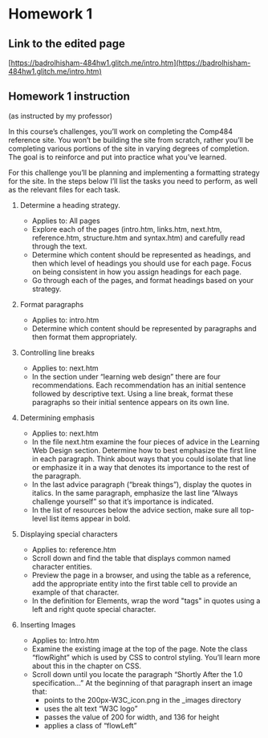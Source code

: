 # Homework 1

## Link to the edited page
[https://badrolhisham-484hw1.glitch.me/intro.htm](https://badrolhisham-484hw1.glitch.me/intro.htm)

## Homework 1 instruction
(as instructed by my professor)

In this course’s challenges, you’ll work on completing the Comp484 reference site. You won’t be building the site from scratch, rather you’ll be completing various portions of the site in varying degrees of completion. The goal is to reinforce and put into practice what you’ve learned.

For this challenge you’ll be planning and implementing a formatting strategy for the site. In the steps below I’ll list the tasks you need to perform, as well as the relevant files for each task.

1. Determine a heading strategy.
   - Applies to: All pages
   - Explore each of the pages (intro.htm, links.htm, next.htm, reference.htm, structure.htm and syntax.htm) and carefully read through the text.
   - Determine which content should be represented as headings, and then which level of headings you should use for each page. Focus on being consistent in how you assign headings for each page.
   - Go through each of the pages, and format headings based on your strategy.

2. Format paragraphs
   - Applies to: intro.htm
   - Determine which content should be represented by paragraphs and then format them appropriately. 

3. Controlling line breaks
   - Applies to: next.htm
   - In the section under “learning web design” there are four recommendations. Each recommendation has an initial sentence followed by descriptive text. Using a line break, format these paragraphs so their initial sentence appears on its own line.

4. Determining emphasis
   - Applies to: next.htm
   - In the file next.htm examine the four pieces of advice in the Learning Web Design section. Determine how to best emphasize the first line in each paragraph. Think about ways that you could isolate that line or emphasize it in a way that denotes its importance to the rest of the paragraph.
   - In the last advice paragraph (“break things”), display the quotes in italics. In the same paragraph, emphasize the last line “Always challenge yourself” so that it’s importance is indicated.
   - In the list of resources below the advice section, make sure all top-level list items appear in bold.

5. Displaying special characters
   - Applies to: reference.htm
   - Scroll down and find the table that displays common named character entities.
   - Preview the page in a browser, and using the table as a reference, add the appropriate entity into the first table cell to provide an example of that character.
   - In the definition for Elements, wrap the word "tags" in quotes using a left and right quote special character.
   
6. Inserting Images
   - Applies to: Intro.htm
   - Examine the existing image at the top of the page. Note the class “flowRight” which is used by CSS to control styling. You’ll learn more about this in the chapter on CSS.
   - Scroll down until you locate the paragraph “Shortly After the 1.0 specification…” At the beginning of that paragraph insert an image that:
     - points to the 200px-W3C_icon.png in the _images directory
     - uses the alt text “W3C logo”
     - passes the value of 200 for width, and 136 for height
     - applies a class of “flowLeft”
